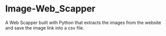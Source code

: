 # Image-Web_Scapper
A Web Scapper built with Python that extracts the images from the website and save the image link into a csv file. 
